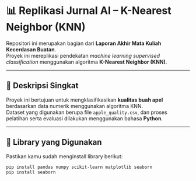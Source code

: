 # 📊 Replikasi Jurnal AI – K-Nearest Neighbor (KNN)

Repositori ini merupakan bagian dari **Laporan Akhir Mata Kuliah Kecerdasan Buatan**.  
Proyek ini mereplikasi pendekatan *machine learning supervised classification* menggunakan algoritma **K-Nearest Neighbor (KNN)**.

---

## 🧠 Deskripsi Singkat

Proyek ini bertujuan untuk mengklasifikasikan **kualitas buah apel** berdasarkan data numerik menggunakan algoritma KNN.  
Dataset yang digunakan berupa file `apple_quality.csv`, dan proses pelatihan serta evaluasi dilakukan menggunakan bahasa **Python**.

---


## 🔧 Library yang Digunakan

Pastikan kamu sudah menginstall library berikut:

```bash
pip install pandas numpy scikit-learn matplotlib seaborn
pip install seaborn



